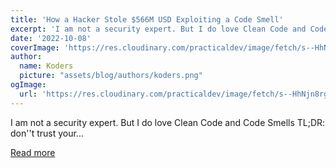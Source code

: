 ```yaml
---
title: 'How a Hacker Stole $566M USD Exploiting a Code Smell'
excerpt: 'I am not a security expert. But I do love Clean Code and Code Smells   TL;DR: don''t trust your...'
date: '2022-10-08'
coverImage: 'https://res.cloudinary.com/practicaldev/image/fetch/s--HhNjn8rg--/c_imagga_scale,f_auto,fl_progressive,h_420,q_auto,w_1000/https://dev-to-uploads.s3.amazonaws.com/uploads/articles/wkhx00bmubco2ucbd8uo.png'
author:
  name: Koders
  picture: "assets/blog/authors/koders.png"
ogImage:
  url: 'https://res.cloudinary.com/practicaldev/image/fetch/s--HhNjn8rg--/c_imagga_scale,f_auto,fl_progressive,h_420,q_auto,w_1000/https://dev-to-uploads.s3.amazonaws.com/uploads/articles/wkhx00bmubco2ucbd8uo.png'
---
```


I am not a security expert. But I do love Clean Code and Code Smells   TL;DR: don''t trust your...

[Read more](https://dev.to/mcsee/how-a-hacker-stole-566m-usd-exploiting-a-code-smell-2fkn)

